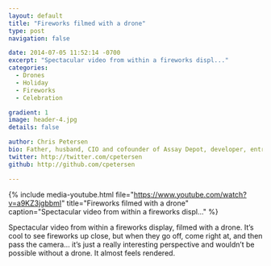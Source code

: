 ```yaml
---
layout: default
title: "Fireworks filmed with a drone"
type: post
navigation: false

date: 2014-07-05 11:52:14 -0700
excerpt: "Spectacular video from within a fireworks displ..."
categories:
  - Drones
  - Holiday
  - Fireworks
  - Celebration

gradient: 1
image: header-4.jpg
details: false

author: Chris Petersen
bio: Father, husband, CIO and cofounder of Assay Depot, developer, entrepreneur and technologist.
twitter: http://twitter.com/cpetersen
github: http://github.com/cpetersen

---
```


{% include media-youtube.html file="https://www.youtube.com/watch?v=a9KZ3jgbbmI" title="Fireworks filmed with a drone" caption="Spectacular video from within a fireworks displ..." %}

Spectacular video from within a fireworks display, filmed with a drone. It’s cool to see fireworks up close, but when they go off, come right at, and then pass the camera… it’s just a really interesting perspective and wouldn’t be possible without a drone. It almost feels rendered. 

 
